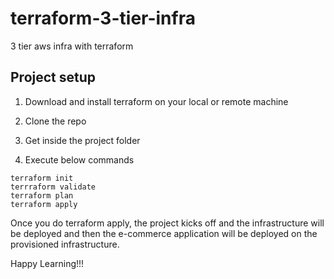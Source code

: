 # terraform-3-tier-infra
3 tier aws infra with terraform

## Project setup

1. Download and install terraform on your local or remote  machine

2. Clone the repo

3. Get inside the project folder

4. Execute below commands
```
terraform init
terrraform validate
terraform plan
terraform apply
```

Once you do terraform apply, the project kicks off and the infrastructure will be deployed and then the e-commerce application will be deployed on the provisioned infrastructure.

Happy Learning!!!